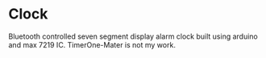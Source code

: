 # Clock

Bluetooth controlled seven segment display alarm clock built using arduino and max 7219 IC. 
TimerOne-Mater is not my work.

